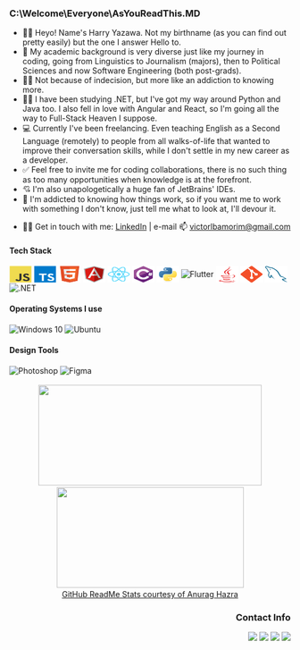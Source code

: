 <!-- Comentários em arquivos markdown seguem esse formato 
Os # servem pra títulos, cabeçalhos e afins. Quanto mais # menor fica
# = <h6>, ## = <h5>, ### = <h4> e por aí vai
-->
### C:\Welcome\Everyone\AsYouReadThis.MD

<!-- Uma listinha das informações mais básicas aqui vai bem. Emojis a gosto, coloque o que achar adequado -->
- ✌🏻 Heyo! Name's Harry Yazawa. Not my birthname (as you can find out pretty easily) but the one I answer Hello to.
- 🤯 My academic background is very diverse just like my journey in coding, going from Linguistics to Journalism (majors), then to Political Sciences and now Software Engineering (both post-grads).
- ☝🏻 Not because of indecision, but more like an addiction to knowing more.
- 👨‍💻 I have been studying .NET, but I've got my way around Python and Java too. I also fell in love with Angular and React, so I'm going all the way to Full-Stack Heaven I suppose.
- 💻 Currently I've been freelancing. Even teaching English as a Second Language (remotely) to people from all walks-of-life that wanted to improve their conversation skills, while I don't settle in my new career as a developer.
- ✅ Feel free to invite me for coding collaborations, there is no such thing as too many opportunities when knowledge is at the forefront.
- 💘 I'm also unapologetically a huge fan of JetBrains' IDEs.
- 👹 I'm addicted to knowing how things work, so if you want me to work with something I don't know, just tell me what to look at, I'll devour it.
<!-- Colocar um nome entre [Exemplo] colado com um endereço entre parêntesis, torna ele um link pro endereço colado a ele-->
- 🤙🏻 Get in  touch with me: [LinkedIn](https://www.linkedin.com/in/harry-yazawa/) | e-mail 📫 victorlbamorim@gmail.com

<!-- As próximas linhas são fileiras de ícones de tecnologias nas quais já mexi. No final desse template tem links pros repositórios de alguns, daí tu pega o link do arquivo raw (vai ter extensão .svg) e usa no src das imagens, exemplo:
<img align="center" alt="CSharp" height="30" width="40" src="https://raw.githubusercontent.com/devicons/devicon/master/icons/csharp/csharp-original.svg"/>
-->

<div align="left" style="display: inline_block">

<!-- Aqui são linguagens e frameworks -->
  <h4>Tech Stack</h4>
    <img align="center" alt="JavaScript" height="30" width="40" src="https://raw.githubusercontent.com/devicons/devicon/master/icons/javascript/javascript-original.svg"/>
    <img align="center" alt="TypeScript" height="30" width="40" src="https://raw.githubusercontent.com/devicons/devicon/1119b9f84c0290e0f0b38982099a2bd027a48bf1/icons/typescript/typescript-original.svg"/>
    <img align="center" alt="HTML" height="30" width="40" src="https://raw.githubusercontent.com/devicons/devicon/master/icons/html5/html5-original.svg"/>
    <img align="center" alt="Angular" height="30" width="40" src="https://raw.githubusercontent.com/devicons/devicon/1119b9f84c0290e0f0b38982099a2bd027a48bf1/icons/angularjs/angularjs-original.svg"/>
    <img align="center" alt="React" height="30" width="40" src="https://raw.githubusercontent.com/devicons/devicon/1119b9f84c0290e0f0b38982099a2bd027a48bf1/icons/react/react-original.svg"/>
    <img align="center" alt="C#" height="30" width="40" src="https://raw.githubusercontent.com/devicons/devicon/1119b9f84c0290e0f0b38982099a2bd027a48bf1/icons/csharp/csharp-original.svg"/>
    <img align="center" alt="Python" height="30" width="40" src="https://raw.githubusercontent.com/devicons/devicon/master/icons/python/python-original.svg"/>
    <img align="center" alt="Flutter" height="30" width="40" src="https://cdn.jsdelivr.net/gh/devicons/devicon/icons/flutter/flutter-original.svg"/>
    <img align="center" alt="Java" height="30" width="40" src="https://raw.githubusercontent.com/devicons/devicon/master/icons/java/java-plain.svg"/>
    <img align="center" alt="Git" height="30" width="40" src="https://raw.githubusercontent.com/devicons/devicon/master/icons/git/git-plain.svg"/>  
    <img align="center" alt="MySQL" height="30" width="40" src="https://github.com/devicons/devicon/raw/master/icons/mysql/mysql-original.svg"/>
    <img align="center" alt=".NET" height="30" width="40" src="https://cdn.jsdelivr.net/gh/devicons/devicon/icons/dotnetcore/dotnetcore-original.svg"/>
    
<!-- Aqui são sistemas operacionais -->
  <h4>Operating Systems I use</h4>
    <img align="center" alt="Windows 10" height="30" width="40" src="https://cdn.jsdelivr.net/gh/devicons/devicon/icons/windows8/windows8-original.svg"/>
    <img align="center" alt="Ubuntu" height="30" width="40" src="https://github.com/unixporn/distro-icons/raw/master/SVG/ubuntu.svg"/>
    
<!-- Aqui são outras ferramentas, no meu caso botei coisas de design e ilustração -->
  <h4>Design Tools</h4>
    <img align="center" alt="Photoshop" height="20" src="https://aleen42.github.io/badges/src/photoshop.svg"/>
    <img align="center" alt="Figma" height="20" src="https://cdn.jsdelivr.net/gh/devicons/devicon/icons/figma/figma-original.svg"/>
</div>

<!-- Essa parte aqui é correspondente aquelas duas caixinhas mostrando status do github e linguagens mais usadas-->

<div align="center" style="display: inline_block"><br>
  <!-- Tu precisa colocar teu nome de usuário do github aqui -->
  <a href="https://github.com/harryazawa">
  <!-- E nos dois cantos que tem username= -->
  <img height="180em" width="400em" src="https://github-readme-stats.vercel.app/api?username=harryazawa&show_icons=true&theme=jolly&include_all_commits=true&count_private=true"/>
  <img height="180em" width="335em"  src="https://github-readme-stats.vercel.app/api/top-langs/?username=harryazawa&layout=compact&langs_count=7&theme=jolly"/>
</div>

<div align="center">
  </a>
<!-- Se tu quiser customizar mais o negocinho de status do github, vai nesse link abaixo pra conferir-->
  <a href="https://github.com/anuraghazra/github-readme-stats">GitHub ReadMe Stats courtesy of Anurag Hazra</a>
</div>
  
<!-- Aqui embaixo são só umas informações de contato. Tu escolhe o que colocar -->
<div align="right" style="display: inline_block">
  <h3>Contact Info</h3>
  <a href="mailto:victorlbamorim@gmail.com" target="_blank"><img src="https://img.shields.io/badge/Gmail-D14836?style=for-the-badge&logo=gmail&logoColor=white"></a>
  <a href="+5581996252173" target="_blank"><img src="https://img.shields.io/badge/WhatsApp-25D366?style=for-the-badge&logo=whatsapp&logoColor=white"></a>
  <a href="+5581996252173" target="_blank"><img src="https://img.shields.io/badge/Telegram-2CA5E0?style=for-the-badge&logo=telegram&logoColor=white"></a>
  <a href="https://www.linkedin.com/in/harry-yazawa/" target="_blank"><img src="https://img.shields.io/badge/LinkedIn-0077B5?style=for-the-badge&logo=linkedin&logoColor=white"></a>
</div>  
<!---

Linux Icon Repo: https://github.com/unixporn/distro-icons/tree/master/SVG
Languages and Frameworks Repo: https://github.com/devicons/devicon/tree/master/icons
Badges: https://github.com/aleen42/badges/tree/master/src
Custom Badges: https://img.shields.io/

--->
